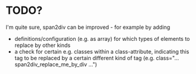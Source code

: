 # TODO? #

I'm quite sure, span2div can be improved - for example by adding

  * definitions/configuration (e.g. as array) for which types of elements to replace by other kinds
  * a check for certain e.g. classes within a class-attribute, indicating this tag to be replaced by a certain different kind of tag (e.g. class="... span2div\_replace\_me\_by\_div ...")